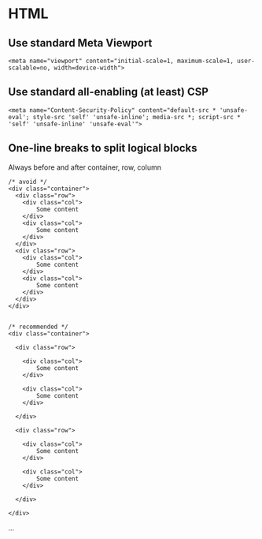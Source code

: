 
# HTML

## Use standard Meta Viewport

    <meta name="viewport" content="initial-scale=1, maximum-scale=1, user-scalable=no, width=device-width">
  
## Use standard all-enabling (at least) CSP

    <meta name="Content-Security-Policy" content="default-src * 'unsafe-eval'; style-src 'self' 'unsafe-inline'; media-src *; script-src * 'self' 'unsafe-inline' 'unsafe-eval'">
    

## One-line breaks to split logical blocks

Always before and after container, row, column

    /* avoid */
    <div class="container">
      <div class="row">
        <div class="col">
            Some content
        </div>
        <div class="col">
            Some content
        </div>
      </div>
      <div class="row">
        <div class="col">
            Some content
        </div>
        <div class="col">
            Some content
        </div>
      </div>
    </div>


    /* recommended */
    <div class="container">
    
      <div class="row">
      
        <div class="col">
            Some content
        </div>
        
        <div class="col">
            Some content
        </div>
        
      </div>
      
      <div class="row">
      
        <div class="col">
            Some content
        </div>
        
        <div class="col">
            Some content
        </div>
        
      </div>
      
    </div>

...

    
